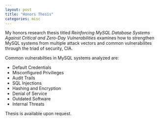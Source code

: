 ```yaml
---
layout: post
title: "Honors Thesis"
categories: misc
---
```


My honors research thesis titled _Reinforcing MySQL Database Systems Against Critical and Zero-Day Vulnerabilities_ examines how to strengthen MySQL systems from multiple attack vectors and common vulnerabilites through the triad of security, CIA. 

Common vulnerabilties in MySQL systems analyzed are:
- Default Credentials
- Misconfigured Privilieges
- Audit Trails
- SQL Injections
- Hashing and Encryption
- Denial of Service
- Outdated Software
- Internal Threats

Thesis is available upon request.
